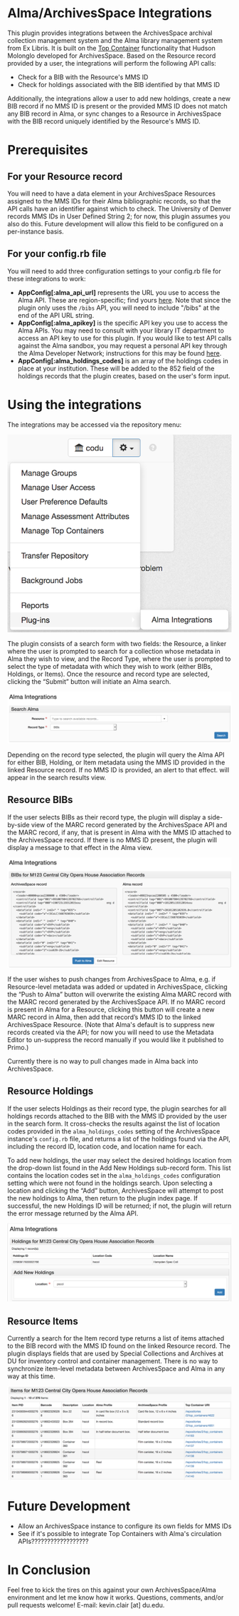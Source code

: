 # Alma/ArchivesSpace Integrations

This plugin provides integrations between the ArchivesSpace archival collection management system and the Alma library management system from Ex Libris. It is built on the [Top Container](https://github.com/hudmol/container_management) functionality that Hudson Molonglo developed for ArchivesSpace. Based on the Resource record provided by a user, the integrations will perform the following API calls:

* Check for a BIB with the Resource's MMS ID
* Check for holdings associated with the BIB identified by that MMS ID

Additionally, the integrations allow a user to add new holdings, create a new BIB record if no MMS ID is present or the provided MMS ID does not match any BIB record in Alma, or sync changes to a Resource in ArchivesSpace with the BIB record uniquely identified by the Resource's MMS ID.

# Prerequisites

## For your Resource record

You will need to have a data element in your ArchivesSpace Resources assigned to the MMS IDs for their Alma bibliographic records, so that the API calls have an identifier against which to check. The University of Denver records MMS IDs in User Defined String 2; for now, this plugin assumes you also do this. Future development will allow this field to be configured on a per-instance basis.

## For your config.rb file

You will need to add three configuration settings to your config.rb file for these integrations to work:

* **AppConfig[:alma_api_url]** represents the URL you use to access the Alma API. These are region-specific; find yours [here](https://developers.exlibrisgroup.com/alma/apis#calling). Note that since the plugin only uses the `/bibs` API, you will need to include "/bibs" at the end of the API URL string.
* **AppConfig[:alma_apikey]** is the specific API key you use to access the Alma APIs. You may need to consult with your library IT department to access an API key to use for this plugin. If you would like to test API calls against the Alma sandbox, you may request a personal API key through the Alma Developer Network; instructions for this may be found [here](https://developers.exlibrisgroup.com/alma/apis#logging).
* **AppConfig[:alma_holdings_codes]** is an array of the holdings codes in place at your institution. These will be added to the 852 field of the holdings records that the plugin creates, based on the user's form input.

# Using the integrations

The integrations may be accessed via the repository menu:

![Access the plugin by clicking on the repository menu dropdown. Hover over "Plugins," then select "Alma Integrations."](docs/plugin_menu.png)

The plugin consists of a search form with two fields: the Resource, a linker where the user is prompted to search for a collection whose metadata in Alma they wish to view, and the Record Type, where the user is prompted to select the type of metadata with which they wish to work (either BIBs, Holdings, or Items). Once the resource and record type are selected, clicking the “Submit” button will initiate an Alma search.

![The Alma Integrations plugin index. Two fields are required: the Resource to be searched, and the Alma record type whose data the user would like to see.](docs/plugin_index.png)

Depending on the record type selected, the plugin will query the Alma API for either BIB, Holding, or Item metadata using the MMS ID provided in the linked Resource record. If no MMS ID is provided, an alert to that effect. will appear in the search results view.

## Resource BIBs

If the user selects BIBs as their record type, the plugin will display a side-by-side view of the MARC record generated by the ArchivesSpace API and the MARC record, if any, that is present in Alma with the MMS ID attached to the ArchivesSpace record. If there is no MMS ID present, the plugin will display a message to that effect in the Alma view.

![The BIBs view in the Alma Integrations plugin. Displays side-by-side MARC representations of the linked Resource, one generated by the ArchivesSpace API and one as it is recorded in Alma.](docs/plugin_bibs.png)

If the user wishes to push changes from ArchivesSpace to Alma, e.g. if Resource-level metadata was added or updated in ArchivesSpace, clicking the “Push to Alma” button will overwrite the existing Alma MARC record with the MARC record generated by the ArchivesSpace API. If no MARC record is present in Alma for a Resource, clicking this button will create a new MARC record in Alma, then add that record’s MMS ID to the linked ArchivesSpace Resource. (Note that Alma's default is to suppress new records created via the API; for now you will need to use the Metadata Editor to un-suppress the record manually if you would like it published to Primo.)

Currently there is no way to pull changes made in Alma back into ArchivesSpace.

## Resource Holdings

If the user selects Holdings as their record type, the plugin searches for all holdings records attached to the BIB with the MMS ID provided by the user in the search form. It cross-checks the results against the list of location codes provided in the `alma_holdings_codes` setting of the ArchivesSpace instance's `config.rb` file, and returns a list of the holdings found via the API, including the record ID, location code, and location name for each.

To add new holdings, the user may select the desired holdings location from the drop-down list found in the Add New Holdings sub-record form. This list contains the location codes set in the `alma_holdings_codes` configuration setting which were not found in the holdings search. Upon selecting a location and clicking the “Add” button, ArchivesSpace will attempt to post the new holdings to Alma, then return to the plugin index page. If successful, the new Holdings ID will be returned; if not, the plugin will return the error message returned by the Alma API.

![Holdings results from the Alma Integrations plugin](docs/plugin_holdings.png)

## Resource Items

Currently a search for the Item record type returns a list of items attached to the BIB record with the MMS ID found on the linked Resource record. The plugin displays fields that are used by Special Collections and Archives at DU for inventory control and container management. There is no way to synchronize item-level metadata between ArchivesSpace and Alma in any way at this time.

![Item results from the Alma Integrations plugin](docs/plugin_items.png)

# Future Development

* Allow an ArchivesSpace instance to configure its own fields for MMS IDs
* See if it's possible to integrate Top Containers with Alma's circulation APIs??????????????????

# In Conclusion

Feel free to kick the tires on this against your own ArchivesSpace/Alma environment and let me know how it works. Questions, comments, and/or pull requests welcome! E-mail: kevin.clair [at] du.edu.
